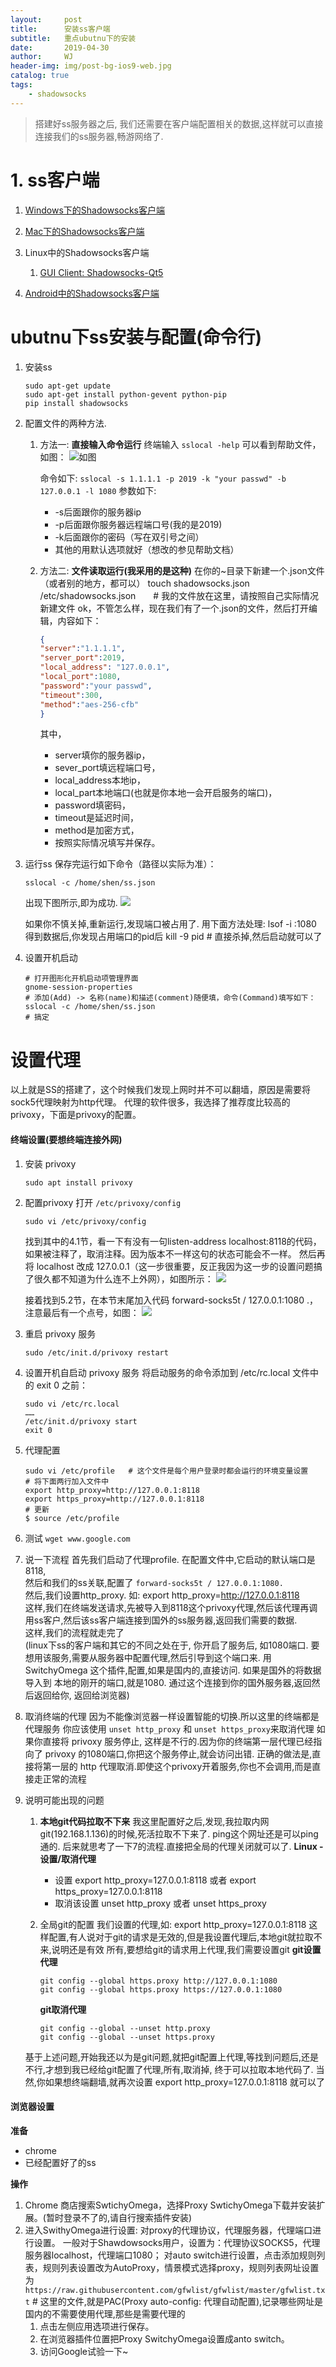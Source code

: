 ```yaml
---
layout:     post
title:      安装ss客户端
subtitle:   重点ubutnu下的安装
date:       2019-04-30
author:     WJ
header-img: img/post-bg-ios9-web.jpg
catalog: true
tags:
    - shadowsocks
---
```

> 搭建好ss服务器之后, 我们还需要在客户端配置相关的数据,这样就可以直接连接我们的ss服务器,畅游网络了.

# 1. ss客户端

1. [Windows下的Shadowsocks客户端](https://github.com/shadowsocks/shadowsocks-windows/releases)

2. [Mac下的Shadowsocks客户端](https://github.com/shadowsocks/ShadowsocksX-NG/releases)

3. Linux中的Shadowsocks客户端
    1. [GUI Client: Shadowsocks-Qt5](https://github.com/shadowsocks/shadowsocks-qt5/wiki/Installation)

4. [Android中的Shadowsocks客户端](https://github.com/shadowsocks/shadowsocks-android/releases)

# ubutnu下ss安装与配置(命令行)
1. 安装ss
    ```shell
    sudo apt-get update 
    sudo apt-get install python-gevent python-pip
    pip install shadowsocks
    ```

2. 配置文件的两种方法.
    1. 方法一: **直接输入命令运行**
        终端输入 `sslocal -help` 可以看到帮助文件，如图：
        ![如图](https://raw.githubusercontent.com/shen-wanjiang/save_picture/master/markdown_pic/ss%E5%AE%A2%E6%88%B7%E7%AB%AF-help.png)

        命令如下:
        `sslocal -s 1.1.1.1 -p 2019 -k "your passwd" -b 127.0.0.1 -l 1080`
        参数如下:
        - -s后面跟你的服务器ip 
        - -p后面跟你服务器远程端口号(我的是2019) 
        - -k后面跟你的密码（写在双引号之间）
        - 其他的用默认选项就好（想改的参见帮助文档）

    2. 方法二: **文件读取运行(我采用的是这种)** 
        在你的~目录下新建一个.json文件（或者别的地方，都可以）
        touch shadowsocks.json /etc/shadowsocks.json　　# 我的文件放在这里，请按照自己实际情况新建文件
        ok，不管怎么样，现在我们有了一个.json的文件，然后打开编辑，内容如下：
        ```json
        {
        "server":"1.1.1.1",
        "server_port":2019,
        "local_address": "127.0.0.1",
        "local_port":1080,
        "password":"your passwd",
        "timeout":300,
        "method":"aes-256-cfb"
        }
        ```
        其中，
        - server填你的服务器ip，
        - sever_port填远程端口号，
        - local_address本地ip，
        - local_part本地端口(也就是你本地一会开启服务的端口)，
        - password填密码，
        - timeout是延迟时间，
        - method是加密方式，
        - 按照实际情况填写并保存。

3. 运行ss
    保存完运行如下命令（路径以实际为准）：
    ```shell
    sslocal -c /home/shen/ss.json
    ```
    出现下图所示,即为成功.
    ![](https://raw.githubusercontent.com/shen-wanjiang/save_picture/master/markdown_pic/ss%E5%90%AF%E5%8A%A8%E6%88%90%E5%8A%9F.png)

    如果你不慎关掉,重新运行,发现端口被占用了. 用下面方法处理:
    lsof -i :1080
    得到数据后,你发现占用端口的pid后
    kill -9 pid    # 直接杀掉,然后启动就可以了

4. 设置开机启动
    ```shell
    # 打开图形化开机启动项管理界面
    gnome-session-properties
    # 添加(Add) -> 名称(name)和描述(comment)随便填，命令(Command)填写如下： 
    sslocal -c /home/shen/ss.json
    # 搞定
    ```

# 设置代理
以上就是SS的搭建了，这个时候我们发现上网时并不可以翻墙，原因是需要将sock5代理映射为http代理。
代理的软件很多，我选择了推荐度比较高的privoxy，下面是privoxy的配置。
#### 终端设置(要想终端连接外网)
1. 安装 privoxy
    ```shell
    sudo apt install privoxy
    ```
2. 配置privoxy
    打开 `/etc/privoxy/config`
    ```shell
    sudo vi /etc/privoxy/config
    ```
    找到其中的4.1节，看一下有没有一句listen-address localhost:8118的代码，如果被注释了，取消注释。因为版本不一样这句的状态可能会不一样。 
    然后再将 localhost 改成 127.0.0.1（这一步很重要，反正我因为这一步的设置问题搞了很久都不知道为什么连不上外网），如图所示：
    ![](https://raw.githubusercontent.com/shen-wanjiang/save_picture/master/markdown_pic/privoxy_1.png)

    接着找到5.2节，在本节末尾加入代码 forward-socks5t / 127.0.0.1:1080 .，注意最后有一个点号，如图：
    ![](https://raw.githubusercontent.com/shen-wanjiang/save_picture/master/markdown_pic/privoxy_2.png)

3. 重启 privoxy 服务
    ```shell
    sudo /etc/init.d/privoxy restart
    ```

4. 设置开机自启动 privoxy 服务
    将启动服务的命令添加到 /etc/rc.local 文件中的 exit 0 之前：
    ```shell
    sudo vi /etc/rc.local
    ……
    /etc/init.d/privoxy start
    exit 0
    ```

5. 代理配置
    ```shell
    sudo vi /etc/profile   # 这个文件是每个用户登录时都会运行的环境变量设置
    # 将下面两行加入文件中
    export http_proxy=http://127.0.0.1:8118
    export https_proxy=http://127.0.0.1:8118
    # 更新
    $ source /etc/profile
    ```

6. 测试
    `wget www.google.com`

7. 说一下流程
    首先我们启动了代理profile. 在配置文件中,它启动的默认端口是8118,   
    然后和我们的ss关联,配置了 `forward-socks5t / 127.0.0.1:1080.`   
    然后,我们设置http_proxy. 如: export http_proxy=http://127.0.0.1:8118   
    这样,我们在终端发送请求,先被导入到8118这个privoxy代理,然后该代理再调用ss客户,然后该ss客户端连接到国外的ss服务器,返回我们需要的数据.   
    这样,我们的流程就走完了  
    (linux下ss的客户端和其它的不同之处在于, 你开启了服务后, 如1080端口.
    要想用该服务,需要从服务器中配置代理,然后引导到这个端口来. 用SwitchyOmega 这个插件,配置,如果是国内的,直接访问.
    如果是国外的将数据导入到 本地的刚开的端口,就是1080.  通过这个连接到你的国外服务器,返回然后返回给你, 返回给浏览器)

8. 取消终端的代理
    因为不能像浏览器一样设置智能的切换.所以这里的终端都是代理服务
    你应该使用 `unset http_proxy` 和 `unset https_proxy`来取消代理
    如果你直接将 privoxy 服务停止, 这样是不行的.因为你的终端第一层代理已经指向了 privoxy 的1080端口,你把这个服务停止,就会访问出错.
    正确的做法是,直接将第一层的 http 代理取消.即使这个privoxy开着服务,你也不会调用,而是直接走正常的流程

9. 说明可能出现的问题
    1. **本地git代码拉取不下来**
    我这里配置好之后,发现,我拉取内网git(192.168.1.136)的时候,死活拉取不下来了.
    ping这个网址还是可以ping通的. 后来就思考了一下7的流程.直接把全局的代理关闭就可以了.
    **Linux - 设置/取消代理**
        - 设置
        export http_proxy=127.0.0.1:8118
        或者
        export https_proxy=127.0.0.1:8118
        - 取消该设置
        unset http_proxy
        或者
        unset https_proxy

    2. 全局git的配置
    我们设置的代理,如: export http_proxy=127.0.0.1:8118
    这样配置,有人说对于git的请求是无效的,但是我设置代理后,本地git就拉取不来,说明还是有效
    所有,要想给git的请求用上代理,我们需要设置git
        **git设置代理**
        ```shell
        git config --global https.proxy http://127.0.0.1:1080
        git config --global https.proxy https://127.0.0.1:1080
        ```
        **git取消代理**
        ```shell
        git config --global --unset http.proxy
        git config --global --unset https.proxy
        ```

    基于上述问题,开始我还以为是git问题,就把git配置上代理,等找到问题后,还是不行,才想到我已经给git配置了代理,所有,取消掉, 终于可以拉取本地代码了.
    当然,你如果想终端翻墙,就再次设置 export http_proxy=127.0.0.1:8118 就可以了


#### 浏览器设置
**准备**
- chrome
- 已经配置好了的ss

**操作**
1. Chrome 商店搜索SwtichyOmega，选择Proxy SwtichyOmega下载并安装扩展。(暂时登录不了的,请自行搜索插件安装)
2. 进入SwithyOmega进行设置:
对proxy的代理协议，代理服务器，代理端口进行设置。
一般对于Shawdowsocks用户，设置为：代理协议SOCKS5，代理服务器localhost，代理端口1080；
对auto switch进行设置，点击添加规则列表，规则列表设置改为AutoProxy，情景模式选择proxy，规则列表网址设置为
`https://raw.githubusercontent.com/gfwlist/gfwlist/master/gfwlist.txt`  # 这里的文件,就是PAC(Proxy auto-config: 代理自动配置),记录哪些网址是国内的不需要使用代理,那些是需要代理的
    1. 点击左侧应用选项进行保存。
    2. 在浏览器插件位置把Proxy SwitchyOmega设置成anto switch。
    3. 访问Google试验一下~
